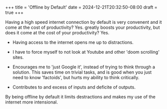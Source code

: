 +++
title = 'Offline by Default'
date = 2024-12-21T20:32:50-08:00
draft = true
+++

Having a high speed internet connection by default is very convenent and
it come at the cost of productivity? Yes.
greatly boosts your productivity, but does it come at the cost of your
productivity? Yes.

<!--more-->

- Having access to the internet opens me up to distractions.

- I have to force myself to not look at Youtube and other 'doom scrolling'
sites.

- Encourages me to 'just Google it', instead of trying to think through a
solution. This saves time on trivial tasks, and is good when you just need to
know 'factoids', but hurts my ability to think critically.

- Contributes to and excess of inputs and deficite of outputs.

By being offline by default it limits destractions and makes my use of the
internet more intensional.
